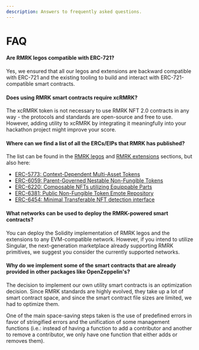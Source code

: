 ```yaml
---
description: Answers to frequently asked questions.
---
```


# FAQ

#### Are RMRK legos compatible with ERC-721?

Yes, we ensured that all our legos and extensions are backward compatible with ERC-721 and the existing tooling to build and interact with ERC-721-compatible smart contracts.

#### Does using RMRK smart contracts require xcRMRK?

The xcRMRK token is not necessary to use RMRK NFT 2.0 contracts in any way - the protocols and standards are open-source and free to use. However, adding utility to xcRMRK by integrating it meaningfully into your hackathon project might improve your score.

#### Where can we find a list of all the ERCs/EIPs that RMRK has published?

The list can be found in the [RMRK legos](../general-overview/rmrk-legos/) and [RMRK extensions](../general-overview/rmrk-extensions/) sections, but also here:

* [ERC-5773: Context-Dependent Multi-Asset Tokens](https://eips.ethereum.org/EIPS/eip-5773)
* [ERC-6059: Parent-Governed Nestable Non-Fungible Tokens](https://eips.ethereum.org/EIPS/eip-6059)
* [ERC-6220: Composable NFTs utilizing Equippable Parts](https://eips.ethereum.org/EIPS/eip-6220)
* [ERC-6381: Public Non-Fungible Token Emote Repository](https://eips.ethereum.org/EIPS/eip-6381)
* [ERC-6454: Minimal Transferable NFT detection interface](https://eips.ethereum.org/EIPS/eip-6454)

#### What networks can be used to deploy the RMRK-powered smart contracts?

You can deploy the Solidity implementation of RMRK legos and the extensions to any EVM-compatible network. However, if you intend to utilize Singular, the next-generation marketplace already supporting RMRK primitives, we suggest you consider the currently supported networks.

#### Why do we implement some of the smart contracts that are already provided in other packages like OpenZeppelin's?

The decision to implement our own utility smart contracts is an optimization decision. Since RMRK standards are highly evolved, they take up a lot of smart contract space, and since the smart contract file sizes are limited, we had to optimize them.

One of the main space-saving steps taken is the use of predefined errors in favor of stringified errors and the unification of some management functions (i.e.: instead of having a function to add a contributor and another to remove a contributor, we only have one function that either adds or removes them).
